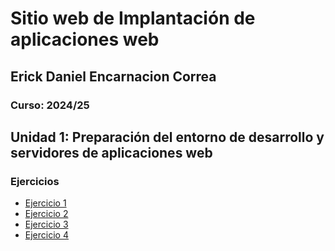 # Sitio web de Implantación de aplicaciones web

## Erick Daniel Encarnacion Correa

### Curso: 2024/25  

## Unidad 1: Preparación del entorno de desarrollo y servidores de aplicaciones web

### Ejercicios

- [Ejercicio 1](Ejercicio1.md)  
- [Ejercicio 2](Ejercicio2.md)  
- [Ejercicio 3](Ejercicio3.md)  
- [Ejercicio 4](Ejercicio4.md)
